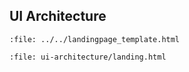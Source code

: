 ##  UI Architecture

```{raw} html
:file: ../../landingpage_template.html
```

```{raw} html
:file: ui-architecture/landing.html
```